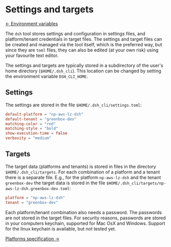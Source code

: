 # Settings and targets

[&#x2190; Environment variables](environment_variables.md)

The `dsh` tool stores settings and configuration in settings files,
and platform/tenant credentials in target files.
The settings and target files can be created and managed via the tool itself,
which is the preferred way,
but since they are `toml` files, they can also be edited (at your own risk)
using your favourite text editor.

The settings and targets are typically stored in a subdirectory of the user's home directory
(`$HOME/.dsh_cli`).
This location can be changed by setting the environment variable `DSH_CLI_HOME`.

## Settings

The settings are stored in the file `$HOME/.dsh_cli/settings.toml`:

```toml
default-platform = "np-aws-lz-dsh"
default-tenant = "greenbox-dev"
matching-color = "red"
matching-style = "bold"
show-execution-time = false
verbosity = "medium"
```

## Targets

The target data (platforms and tenants) is stored in files in the directory
`$HOME/.dsh_cli/targets`.
For each combination of a platform and a tenant there is a separate file.
E.g., for the platform `np-aws-lz-dsh` and the tenant `greenbox-dev` the target data is stored in
the file `$HOME/.dsh_cli/targets/np-aws-lz-dsh.greenbox-dev.toml`:

```toml
platform = "np-aws-lz-dsh"
tenant = "greenbox-dev"
```

Each platform/tenant combination also needs a password.
The passwords are not stored in the target files.
For security reasons, passwords are stored in your computers keychain,
supported for Mac OsX and Windows.
Support for the linux keychain is available, but not tested yet.

[Platforms specification &#x2192;](platforms-specification.md)
